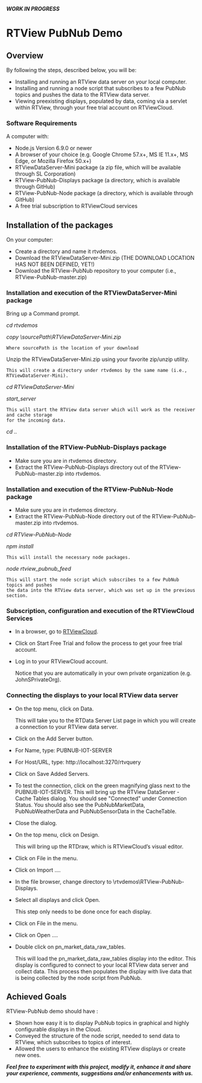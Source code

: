 **_WORK IN PROGRESS_**

# RTView PubNub Demo

## Overview
By following the steps, described below, you will be:
* Installing and running an RTView data server on your local computer.
* Installing and running a node script that subscribes to a few PubNub topics and pushes the data to the RTView data server.
* Viewing preexisting displays, populated by data, coming via a servlet within RTView, through your free trial account on RTViewCloud.


### Software Requirements
A computer with:
* Node.js Version 6.9.0 or newer
* A browser of your choice (e.g. Google Chrome 57.x+, MS IE 11.x+, MS Edge, or Mozilla Firefox 50.x+)
* RTViewDataServer-Mini package (a zip file, which will be available through SL Corporation)
* RTView-PubNub-Displays package (a directory, which is available through GitHub)
* RTView-PubNub-Node package (a directory, which is available through GitHub)
* A free trial subscription to RTViewCloud services


## Installation of the packages

On your computer:

* Create a directory and name it rtvdemos.
* Download the RTViewDataServer-Mini.zip (THE DOWNLOAD LOCATION HAS NOT BEEN DEFINED, YET!)
* Download the RTView-PubNub repository to your computer (i.e., RTView-PubNub-master.zip)

### Installation and execution of the RTViewDataServer-Mini package
Bring up a Command prompt.

*cd rtvdemos*

*copy \sourcePath\RTViewDataServer-Mini.zip*

	Where sourcePath is the location of your download

Unzip the RTViewDataServer-Mini.zip using your favorite zip/unzip utility.

	This will create a directory under rtvdemos by the same name (i.e., RTViewDataServer-Mini).

*cd RTViewDataServer-Mini*

*start_server*

	This will start the RTView data server which will work as the receiver and cache storage 
	for the incoming data.

*cd ..*


### Installation of the RTView-PubNub-Displays package

* Make sure you are in rtvdemos directory.
* Extract the RTView-PubNub-Displays directory out of the RTView-PubNub-master.zip into rtvdemos.


### Installation and execution of the RTView-PubNub-Node package

* Make sure you are in rtvdemos directory.
* Extract the RTView-PubNub-Node directory out of the RTView-PubNub-master.zip into rtvdemos.

*cd RTView-PubNub-Node*

*npm install*

	This will install the necessary node packages.

*node rtview_pubnub_feed*

	This will start the node script which subscribes to a few PubNub topics and pushes 
	the data into the RTView data server, which was set up in the previous section.


### Subscription, configuration and execution of the RTViewCloud Services

* In a browser, go to [RTViewCloud](http://rtviewcloud.sl.com/).

* Click on Start Free Trial and follow the process to get your free trial account.

* Log in to your RTViewCloud account.

	Notice that you are automatically in your own private organization (e.g. JohnSPrivateOrg).
	
### Connecting the displays to your local RTView data server

* On the top menu, click on Data.

	This will take you to the RTData Server List page in which you will create a connection 
	to your RTView data server.
	
* Click on the Add Server button.

* For Name, type:
PUBNUB-IOT-SERVER

* For Host/URL, type:
http://localhost:3270/rtvquery

* Click on Save Added Servers.

* To test the connection, click on the green magnifying glass next to the PUBNUB-IOT-SERVER.
	This will bring up the RTView DataServer - Cache Tables dialog.
	You should see "Connected" under Connection Status. 
	You should also see the PubNubMarketData, PubNubWeatherData and PubNubSensorData in the CacheTable.
	
* Close the dialog.

* On the top menu, click on Design.

	This will bring up the RTDraw, which is RTViewCloud’s visual editor.
	
* Click on File in the menu.

* Click on Import ….

* In the file browser, change directory to \rtvdemos\RTView-PubNub-Displays.

* Select all displays and click Open.

	This step only needs to be done once for each display.

* Click on File in the menu.

* Click on Open ….

* Double click on pn_market_data_raw_tables.

	This will load the pn_market_data_raw_tables display into the editor. 
	This display is configured to connect to your local RTView data server and collect data. This process then populates the display with live data that is being collected by the node script from PubNub.


## Achieved Goals
RTView-PubNub demo should have : 
* Shown how easy it is to display PubNub topics in graphical and highly configurable displays in the Cloud.
* Conveyed the structure of the node script, needed to send data to RTView, which subscribes to topics of interest.
* Allowed the users to enhance the existing RTView displays or create new ones.

**_Feel free to experiment with this project, modify it, enhance it and share your experience, comments, suggestions and/or enhancements with us._**

